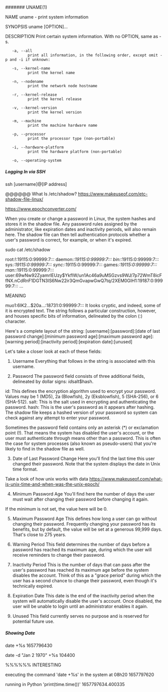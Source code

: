 

####### UNAME(1)                                   

NAME
       uname - print system information

SYNOPSIS
       uname [OPTION]...

DESCRIPTION
       Print certain system information.  With no OPTION, same as -s.

       -a, --all
              print all information, in the following order, except omit -p and -i if unknown:

       -s, --kernel-name
              print the kernel name

       -n, --nodename
              print the network node hostname

       -r, --kernel-release
              print the kernel release

       -v, --kernel-version
              print the kernel version

       -m, --machine
              print the machine hardware name

       -p, --processor
              print the processor type (non-portable)

       -i, --hardware-platform
              print the hardware platform (non-portable)

       -o, --operating-system



#####   Logging In via SSH   

ssh [username]@[IP address]



@@@@@@   What Is /etc/shadow?
https://www.makeuseof.com/etc-shadow-file-linux/

https://www.epochconverter.com/



When you create or change a password in Linux, the system hashes and stores it in the shadow file. Any password rules assigned by the administrator, like expiration dates and inactivity periods, will also remain here. The shadow file can then tell authentication protocols whether a user's password is correct, for example, or when it's expired.

sudo cat /etc/shadow

root:!:19115:0:99999:7:::
daemon:*:19115:0:99999:7:::
bin:*:19115:0:99999:7:::
sys:*:19115:0:99999:7:::
sync:*:19115:0:99999:7:::
games:*:19115:0:99999:7:::
man:*:19115:0:99999:7:::
user:$6$9wNw92ZyamrlEUzy$YkflW/un1Ac46a9uMSGzvs9WJ/7p72WmT8icFfNX.nCdRnF1DGTN3lS6Nw22ir3QmGvapwGwQ7tq/2XEM0GIH1:19187:0:99999:7:::
...

MEANING

muo1:$6$IK2...$20a...:18731:0:99999:7:::
It looks cryptic, and indeed, some of it is encrypted text. The string follows a particular construction, however, and houses specific bits of information, delineated by the colon (:) character.


Here's a complete layout of the string:
[username]:[password]:[date of last password change]:[minimum password age]:[maximum password age]:[warning period]:[inactivity period]:[expiration date]:[unused]

Let's take a closer look at each of these fields:

1. Username
Everything that follows in the string is associated with this username.

2. Password
The password field consists of three additional fields, delineated by dollar signs: $id$salt$hash.

id: This defines the encryption algorithm used to encrypt your password. Values may be 1 (MD5), 2a (Blowfish), 2y (Eksblowfish), 5 (SHA-256), or 6 (SHA-512).
salt: This is the salt used in encrypting and authenticating the password.
hash: This is the user's password as it appears after hashing. The shadow file keeps a hashed version of your password so system can check against any attempt to enter your password.

Sometimes the password field contains only an asterisk (*) or exclamation point (!). That means the system has disabled the user's account, or the user must authenticate through means other than a password. This is often the case for system processes (also known as pseudo-users) that you're likely to find in the shadow file as well.

3. Date of Last Password Change
Here you'll find the last time this user changed their password. Note that the system displays the date in Unix time format.

Take a look of how unix works with data
https://www.makeuseof.com/what-is-unix-time-and-when-was-the-unix-epoch/


4. Minimum Password Age
You'll find here the number of days the user must wait after changing their password before changing it again.

If the minimum is not set, the value here will be 0.

5. Maximum Password Age
This defines how long a user can go without changing their password. Frequently changing your password has its benefits, but by default, the value will be set at a generous 99,999 days. That's close to 275 years.

6. Warning Period
This field determines the number of days before a password has reached its maximum age, during which the user will receive reminders to change their password.

7. Inactivity Period
This is the number of days that can pass after the user's password has reached its maximum age before the system disables the account. Think of this as a "grace period" during which the user has a second chance to change their password, even though it's technically expired.

8. Expiration Date
This date is the end of the inactivity period when the system will automatically disable the user's account. Once disabled, the user will be unable to login until an administrator enables it again.

9. Unused
This field currently serves no purpose and is reserved for potential future use.

##### Showing Date

date  +%s
1657796430

date -d "Jan 2 1970" +%s
104400

%%%%%%  INTERESTING 

executing the command 'date  +%s' in the system at 08h20
1657797620

running in Python 'print(time.time())'
1657797634.400335